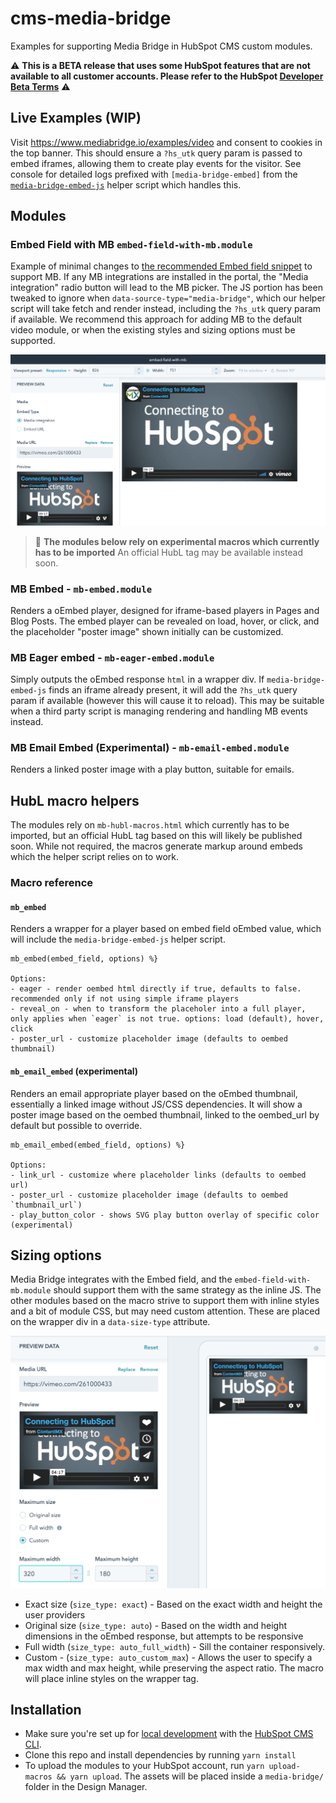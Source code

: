 # cms-media-bridge

Examples for supporting Media Bridge in HubSpot CMS custom modules.

⚠️ **This is a BETA release that uses some HubSpot features that are not available to all customer accounts. Please refer to the HubSpot [Developer Beta Terms](https://legal.hubspot.com/developerbetaterms)** ⚠️


## Live Examples (WIP)
Visit https://www.mediabridge.io/examples/video and consent to cookies in the top banner.
This should ensure a `?hs_utk` query param is passed to embed iframes, allowing them to create play events for the visitor.
See console for detailed logs prefixed with `[media-bridge-embed]` from the [`media-bridge-embed-js`](./docs/media-bridge-embed-js.md) helper script which handles this.

## Modules

### Embed Field with MB  `embed-field-with-mb.module`

Example of minimal changes to [the recommended Embed field snippet](https://developers.hubspot.com/docs/cms/building-blocks/module-theme-fields/oembed#page-and-or-blog-modules) to support MB.
If any MB integrations are installed in the portal, the "Media integration" radio button will lead to the MB picker.
The JS portion has been tweaked to ignore when `data-source-type="media-bridge"`, which our helper script will take fetch and render instead, including the `?hs_utk` query param if available.
We recommend this approach for adding MB to the default video module, or when the existing styles and sizing options must be supported.

![Embed field sizing options](./docs/embed-field-video-selected.png)

> :construction: **The modules below rely on experimental macros which currently has to be imported** An official HubL tag may be available instead soon.

### MB Embed - `mb-embed.module`
Renders a oEmbed player, designed for iframe-based players in Pages and Blog Posts.
The embed player can be revealed on load, hover, or click, and the placeholder "poster image" shown initially can be customized.

### MB Eager embed - `mb-eager-embed.module`
Simply outputs the oEmbed response `html` in a wrapper div. If `media-bridge-embed-js` finds an iframe already present, it will add the `?hs_utk` query param if available (however this will cause it to reload).
This may be suitable when a third party script is managing rendering and handling MB events instead.

### MB Email Embed (Experimental) - `mb-email-embed.module`
Renders a linked poster image with a play button, suitable for emails.

## HubL macro helpers
The modules rely on `mb-hubl-macros.html` which currently has to be imported, but an official HubL tag based on this will likely be published soon.
While not required, the macros generate markup around embeds which the helper script relies on to work.


### Macro reference

#### `mb_embed`
Renders a wrapper for a player based on embed field oEmbed value, which will include the `media-bridge-embed-js` helper script.

```
mb_embed(embed_field, options) %}

Options:
- eager - render oembed html directly if true, defaults to false. recommended only if not using simple iframe players
- reveal_on - when to transform the placeholer into a full player, only applies when `eager` is not true. options: load (default), hover, click
- poster_url - customize placeholder image (defaults to oembed thumbnail)
```

#### `mb_email_embed` (experimental)
Renders an email appropriate player based on the oEmbed thumbnail, essentially a linked image without JS/CSS dependencies.
It will show a poster image based on the oembed thumbnail, linked to the oembed_url by default but possible to override.

```
mb_email_embed(embed_field, options) %}

Options:
- link_url - customize where placeholder links (defaults to oembed url)
- poster_url - customize placeholder image (defaults to oembed `thumbnail_url`)
- play_button_color - shows SVG play button overlay of specific color (experimental)
```

## Sizing options

Media Bridge integrates with the Embed field, and the `embed-field-with-mb.module` should support them with the same strategy as the inline JS.
The other modules based on the macro strive to support them with inline styles and a bit of module CSS, but may need custom attention.
These are placed on the wrapper div in a `data-size-type` attribute.

![Embed field sizing options](./docs/embed-field-sizing-options.png)

- Exact size (`size_type: exact`) - Based on the exact width and height the user providers
- Original size (`size_type: auto`) - Based on the width and height dimensions in the oEmbed response, but attempts to be responsive
- Full width (`size_type: auto_full_width`) - Sill the container responsively. 
- Custom - (`size_type: auto_custom_max`) - Allows the user to specify a max width and max height, while preserving the aspect ratio. The macro will place inline styles on the wrapper tag.


## Installation
- Make sure you're set up for [local development](https://designers.hubspot.com/tutorials/getting-started) with the [HubSpot CMS CLI](https://designers.hubspot.com/docs/developer-reference/local-development-cms-cli).
- Clone this repo and install dependencies by running `yarn install`
- To upload the modules to your HubSpot account, run `yarn upload-macros && yarn upload`. The assets will be placed inside a `media-bridge/` folder in the Design Manager.

